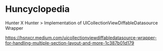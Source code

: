 # Huncyclopedia

Hunter X Hunter >  Implementation of UICollectionViewDiffableDatasource Wrapper

https://hsnxcr.medium.com/uicollectionviewdiffabledatasource-wrapper-for-handling-multiple-section-layout-and-more-1c387b01d179
